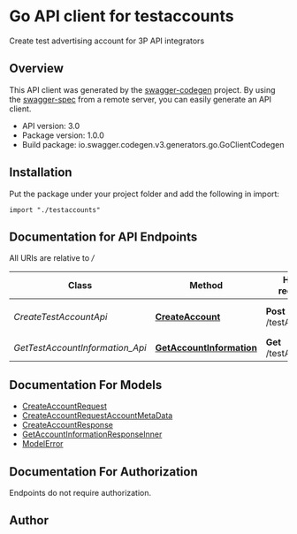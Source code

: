 # Go API client for testaccounts

Create test advertising account for 3P API integrators

## Overview
This API client was generated by the [swagger-codegen](https://github.com/swagger-api/swagger-codegen) project.  By using the [swagger-spec](https://github.com/swagger-api/swagger-spec) from a remote server, you can easily generate an API client.

- API version: 3.0
- Package version: 1.0.0
- Build package: io.swagger.codegen.v3.generators.go.GoClientCodegen

## Installation
Put the package under your project folder and add the following in import:
```golang
import "./testaccounts"
```

## Documentation for API Endpoints

All URIs are relative to */*

Class | Method | HTTP request | Description
------------ | ------------- | ------------- | -------------
*CreateTestAccountApi* | [**CreateAccount**](docs/CreateTestAccountApi.md#createaccount) | **Post** /testAccounts | API to create test accounts
*GetTestAccountInformation_Api* | [**GetAccountInformation**](docs/GetTestAccountInformation_Api.md#getaccountinformation) | **Get** /testAccounts | 

## Documentation For Models

 - [CreateAccountRequest](docs/CreateAccountRequest.md)
 - [CreateAccountRequestAccountMetaData](docs/CreateAccountRequestAccountMetaData.md)
 - [CreateAccountResponse](docs/CreateAccountResponse.md)
 - [GetAccountInformationResponseInner](docs/GetAccountInformationResponseInner.md)
 - [ModelError](docs/ModelError.md)

## Documentation For Authorization
 Endpoints do not require authorization.


## Author


